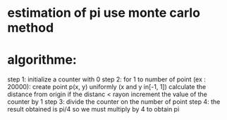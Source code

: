 # estimation of pi use monte carlo method

# algorithme:

step 1: initialize a counter with 0
step 2: for 1 to number of point (ex : 20000):
            create point p(x, y) uniformly (x and y in[-1, 1])
            calculate the distance from origin
            if the distanc < rayon increment the value of the counter by 1
step 3: divide the counter on the number of point
step 4: the result obtained is pi/4 so we must multiply by 4 to obtain pi
